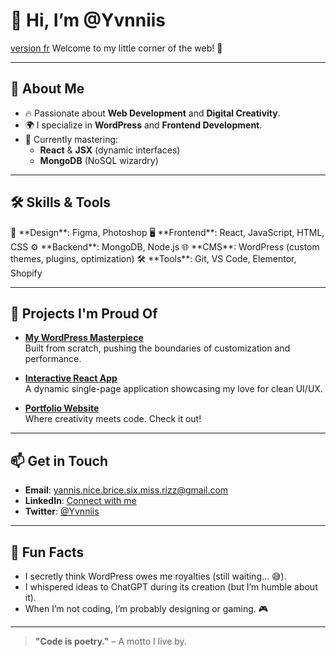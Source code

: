 # 👋 Hi, I’m @Yvnniis
[version fr](fr.md)
Welcome to my little corner of the web! 🚀

---

## 👀 About Me

- 🔥 Passionate about **Web Development** and **Digital Creativity**.
- 🌍 I specialize in **WordPress** and **Frontend Development**.
- 🌱 Currently mastering:
  - **React** & **JSX** (dynamic interfaces)
  - **MongoDB** (NoSQL wizardry)

---

## 🛠️ Skills & Tools

<div style="display: flex; align-items: center;">
🎨 **Design**: Figma, Photoshop  
🖥️ **Frontend**: React, JavaScript, HTML, CSS  
⚙️ **Backend**: MongoDB, Node.js  
🌐 **CMS**: WordPress (custom themes, plugins, optimization)  
🛠️ **Tools**: Git, VS Code, Elementor, Shopify  
</div>

---

## 🚀 Projects I'm Proud Of

- **[My WordPress Masterpiece](https://github.com/Yvnniis/my-wordpress-project)**  
  Built from scratch, pushing the boundaries of customization and performance.

- **[Interactive React App](https://github.com/Yvnniis/react-app)**  
  A dynamic single-page application showcasing my love for clean UI/UX.

- **[Portfolio Website](https://yvnniis.dev)**  
  Where creativity meets code. Check it out!

---

## 📫 Get in Touch

- **Email**: [yannis.nice.brice.six.miss.rizz@gmail.com](mailto:yannis.nice.brice.six.miss.rizz@gmail.com)  
- **LinkedIn**: [Connect with me](https://linkedin.com/in/your-profile)  
- **Twitter**: [@Yvnniis](https://twitter.com/your-profile)  

---

## 🌟 Fun Facts

- I secretly think WordPress owes me royalties (still waiting… 😅).  
- I whispered ideas to ChatGPT during its creation (but I’m humble about it).  
- When I’m not coding, I’m probably designing or gaming. 🎮

---

> **"Code is poetry."** – A motto I live by.
